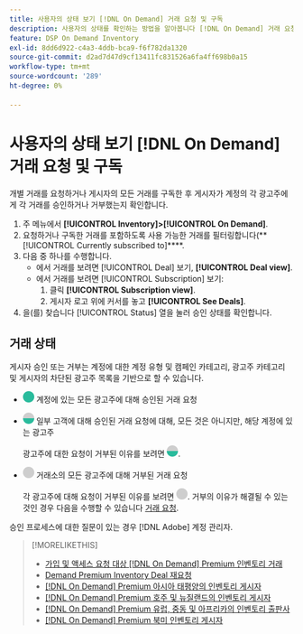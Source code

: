 ```yaml
---
title: 사용자의 상태 보기 [!DNL On Demand] 거래 요청 및 구독
description: 사용자의 상태를 확인하는 방법을 알아봅니다 [!DNL On Demand] 거래 요청 및 구독.
feature: DSP On Demand Inventory
exl-id: 8dd6d922-c4a3-4ddb-bca9-f6f782da1320
source-git-commit: d2ad7d47d9cf13411fc831526a6fa4ff698b0a15
workflow-type: tm+mt
source-wordcount: '289'
ht-degree: 0%

---
```


# 사용자의 상태 보기 [!DNL On Demand] 거래 요청 및 구독

개별 거래를 요청하거나 게시자의 모든 거래를 구독한 후 게시자가 계정의 각 광고주에게 각 거래를 승인하거나 거부했는지 확인합니다.

1. 주 메뉴에서 **[!UICONTROL Inventory]>[!UICONTROL On Demand]**.
1. 요청하거나 구독한 거래를 포함하도록 사용 가능한 거래를 필터링합니다(**[!UICONTROL Currently subscribed to]****.
1. 다음 중 하나를 수행합니다.
   * 에서 거래를 보려면 [!UICONTROL Deal] 보기, **[!UICONTROL Deal view]**.
   * 에서 거래를 보려면 [!UICONTROL Subscription] 보기:
      1. 클릭 **[!UICONTROL Subscription view]**.
      1. 게시자 로고 위에 커서를 놓고 **[!UICONTROL See Deals]**.
1. 을(를) 찾습니다 [!UICONTROL Status] 열을 눌러 승인 상태를 확인합니다.

## 거래 상태

게시자 승인 또는 거부는 계정에 대한 계정 유형 및 캠페인 카테고리, 광고주 카테고리 및 게시자의 차단된 광고주 목록을 기반으로 할 수 있습니다.

* ![완전히 승인됨](/help/dsp/assets/approved.png) 계정에 있는 모든 광고주에 대해 승인된 거래 요청

* ![부분 승인](/help/dsp/assets/partly-approved.png) 일부 고객에 대해 승인된 거래 요청에 대해, 모든 것은 아니지만, 해당 계정에 있는 광고주

   광고주에 대한 요청이 거부된 이유를 보려면 ![부분 승인](/help/dsp/assets/partly-approved.png).

* ![거부](/help/dsp/assets/denied.png) 거래소의 모든 광고주에 대해 거부된 거래 요청

   각 광고주에 대해 요청이 거부된 이유를 보려면 ![거부](/help/dsp/assets/denied.png). 거부의 이유가 해결될 수 있는 것인 경우 다음을 수행할 수 있습니다 [거래 요청](/help/dsp/inventory/on-demand-inventory-rerequest.md).

승인 프로세스에 대한 질문이 있는 경우 [!DNL Adobe] 계정 관리자.

>[!MORELIKETHIS]
>
>* [가입 및 액세스 요청 대상 [!DNL On Demand] Premium 인벤토리 거래](on-demand-inventory-subscribe.md)
>* [Demand Premium Inventory Deal 재요청](on-demand-inventory-rerequest.md)
>* [[!DNL On Demand] Premium 아시아 태평양의 인벤토리 게시자](on-demand-inventory-publishers-apac.md)
>* [[!DNL On Demand] Premium 호주 및 뉴질랜드의 인벤토리 게시자](on-demand-inventory-publishers-anz.md)
>* [[!DNL On Demand] Premium 유럽, 중동 및 아프리카의 인벤토리 출판사](on-demand-inventory-publishers-emea.md)
>* [[!DNL On Demand] Premium 북미 인벤토리 게시자](on-demand-inventory-publishers-na.md)

